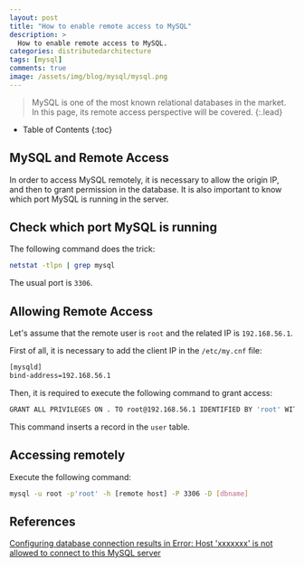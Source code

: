 ```yaml
---
layout: post
title: "How to enable remote access to MySQL"
description: >
  How to enable remote access to MySQL.
categories: distributedarchitecture
tags: [mysql]
comments: true
image: /assets/img/blog/mysql/mysql.png
---
```

> MySQL is one of the most known relational databases in the market.
In this page, its remote access perspective will be covered.
{:.lead}

- Table of Contents
{:toc}

## MySQL and Remote Access

In order to access MySQL remotely, it is necessary to allow the origin IP, and
then to grant permission in the database. It is also important to know which
port MySQL is running in the server.

## Check which port MySQL is running  

The following command does the trick:

```bash
netstat -tlpn | grep mysql
```

The usual port is `3306`.


## Allowing Remote Access

Let's assume that the remote user is `root` and the related IP is `192.168.56.1`.

First of all, it is necessary to add the client IP in the `/etc/my.cnf` file:

```bash
[mysqld]
bind-address=192.168.56.1
```

Then, it is required to execute the following command to grant access:

```bash
GRANT ALL PRIVILEGES ON . TO root@192.168.56.1 IDENTIFIED BY 'root' WITH GRANT OPTION;
```

This command inserts a record in the `user` table.

## Accessing remotely

Execute the following command:

```bash
mysql -u root -p'root' -h [remote host] -P 3306 -D [dbname]
```

## References

[Configuring database connection results in Error: Host 'xxxxxxx' is not allowed to connect to this MySQL server](https://confluence.atlassian.com/jirakb/configuring-database-connection-results-in-error-host-xxxxxxx-is-not-allowed-to-connect-to-this-mysql-server-358908249.html)
